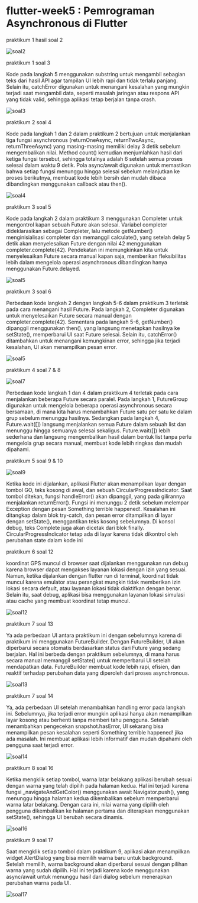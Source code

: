# flutter-week5 : Pemrograman Asynchronous di Flutter

praktikum 1 hasil soal 2

![soal2](lib/assets/json.png)

praktikum 1 soal 3

Kode pada langkah 5 menggunakan substring untuk mengambil sebagian teks dari hasil API agar tampilan UI lebih rapi dan tidak terlalu panjang. Selain itu, catchError digunakan untuk menangani kesalahan yang mungkin terjadi saat mengambil data, seperti masalah jaringan atau respons API yang tidak valid, sehingga aplikasi tetap berjalan tanpa crash.

![soal3](lib/assets/prak1-3.gif)

praktikum 2 soal 4

Kode pada langkah 1 dan 2 dalam praktikum 2 bertujuan untuk menjalankan tiga fungsi asynchronous (returnOneAsync, returnTwoAsync, returnThreeAsync) yang masing-masing memiliki delay 3 detik sebelum mengembalikan nilai. Method count() kemudian menjumlahkan hasil dari ketiga fungsi tersebut, sehingga totalnya adalah 6 setelah semua proses selesai dalam waktu 9 detik. Pola async/await digunakan untuk memastikan bahwa setiap fungsi menunggu hingga selesai sebelum melanjutkan ke proses berikutnya, membuat kode lebih bersih dan mudah dibaca dibandingkan menggunakan callback atau then().

![soal4](lib/assets/prak2.gif)

praktikum 3 soal 5

Kode pada langkah 2 dalam praktikum 3 menggunakan Completer untuk mengontrol kapan sebuah Future akan selesai. Variabel completer dideklarasikan sebagai Completer<int>, lalu metode getNumber() menginisialisasi completer dan memanggil calculate(), yang setelah delay 5 detik akan menyelesaikan Future dengan nilai 42 menggunakan completer.complete(42). Pendekatan ini memungkinkan kita untuk menyelesaikan Future secara manual kapan saja, memberikan fleksibilitas lebih dalam mengelola operasi asynchronous dibandingkan hanya menggunakan Future.delayed.

![soal5](lib/assets/prak3-5.gif)

praktikum 3 soal 6

Perbedaan kode langkah 2 dengan langkah 5-6 dalam praktikum 3 terletak pada cara menangani hasil Future. Pada langkah 2, Completer digunakan untuk menyelesaikan Future secara manual dengan completer.complete(42). Sementara pada langkah 5-6, getNumber() dipanggil menggunakan then(), yang langsung menetapkan hasilnya ke setState(), memperbarui UI saat Future selesai. Selain itu, catchError() ditambahkan untuk menangani kemungkinan error, sehingga jika terjadi kesalahan, UI akan menampilkan pesan error.

![soal5](lib/assets/prak3-6.gif)

praktikum 4 soal 7 & 8

![soal7](lib/assets/prak4.gif)

Perbedaan kode langkah 1 dan 4 dalam praktikum 4 terletak pada cara menjalankan beberapa Future secara paralel. Pada langkah 1, FutureGroup digunakan untuk mengelola beberapa operasi asynchronous secara bersamaan, di mana kita harus menambahkan Future satu per satu ke dalam grup sebelum menunggu hasilnya. Sedangkan pada langkah 4, Future.wait([]) langsung menjalankan semua Future dalam sebuah list dan menunggu hingga semuanya selesai sekaligus. Future.wait([]) lebih sederhana dan langsung mengembalikan hasil dalam bentuk list tanpa perlu mengelola grup secara manual, membuat kode lebih ringkas dan mudah dipahami.

praktikum 5 soal 9 & 10

![soal9](lib/assets/prak5.gif)

Ketika kode ini dijalankan, aplikasi Flutter akan menampilkan layar dengan tombol GO, teks kosong di awal, dan sebuah CircularProgressIndicator. Saat tombol ditekan, fungsi handleError() akan dipanggil, yang pada gilirannya menjalankan returnError(). Fungsi ini menunggu 2 detik sebelum melempar Exception dengan pesan Something terrible happened!. Kesalahan ini ditangkap dalam blok try-catch, dan pesan error ditampilkan di layar dengan setState(), menggantikan teks kosong sebelumnya. Di konsol debug, teks Complete juga akan dicetak dari blok finally. CircularProgressIndicator tetap ada di layar karena tidak dikontrol oleh perubahan state dalam kode ini

praktikum 6 soal 12

koordinat GPS muncul di browser saat dijalankan menggunakan run debug karena browser dapat mengakses layanan lokasi dengan izin yang sesuai. Namun, ketika dijalankan dengan flutter run di terminal, koordinat tidak muncul karena emulator atau perangkat mungkin tidak memberikan izin lokasi secara default, atau layanan lokasi tidak diaktifkan dengan benar. Selain itu, saat debug, aplikasi bisa menggunakan layanan lokasi simulasi atau cache yang membuat koordinat tetap muncul. 

![soal12](lib/assets/prak6.gif)

praktikum 7 soal 13 

Ya ada perbedaan UI antara praktikum ini dengan sebelumnya karena di praktikum ini menggunakan FutureBuilder. Dengan FutureBuilder, UI akan diperbarui secara otomatis berdasarkan status dari Future yang sedang berjalan. Hal ini berbeda dengan praktikum sebelumnya, di mana harus secara manual memanggil setState() untuk memperbarui UI setelah mendapatkan data. FutureBuilder membuat kode lebih rapi, efisien, dan reaktif terhadap perubahan data yang diperoleh dari proses asynchronous.

![soal13](lib/assets/prak7.gif)

praktikum 7 soal 14

Ya, ada perbedaan UI setelah menambahkan handling error pada langkah ini. Sebelumnya, jika terjadi error mungkin aplikasi hanya akan menampilkan layar kosong atau berhenti tanpa memberi tahu pengguna. Setelah menambahkan pengecekan snapshot.hasError, UI sekarang bisa menampilkan pesan kesalahan seperti Something terrible happened! jika ada masalah. Ini membuat aplikasi lebih informatif dan mudah dipahami oleh pengguna saat terjadi error.

![soal14](lib/assets/prak7-14.gif)

praktikum 8 soal 16

Ketika mengklik setiap tombol, warna latar belakang aplikasi berubah sesuai dengan warna yang telah dipilih pada halaman kedua. Hal ini terjadi karena fungsi _navigateAndGetColor() menggunakan await Navigator.push(), yang menunggu hingga halaman kedua dikembalikan sebelum memperbarui warna latar belakang. Dengan cara ini, nilai warna yang dipilih oleh pengguna dikembalikan ke halaman pertama dan diterapkan menggunakan setState(), sehingga UI berubah secara dinamis.

![soal16](lib/assets/prak8.gif)

praktikum 9 soal 17

Saat mengklik setiap tombol dalam praktikum 9, aplikasi akan menampilkan widget AlertDialog yang bisa memilih warna baru untuk background. Setelah memilih, warna background akan diperbarui sesuai dengan pilihan warna yang sudah dipilih. Hal ini terjadi karena kode menggunakan async/await untuk menunggu hasil dari dialog sebelum menerapkan perubahan warna pada UI.

![soal17](lib/assets/prak9.gif)
 
